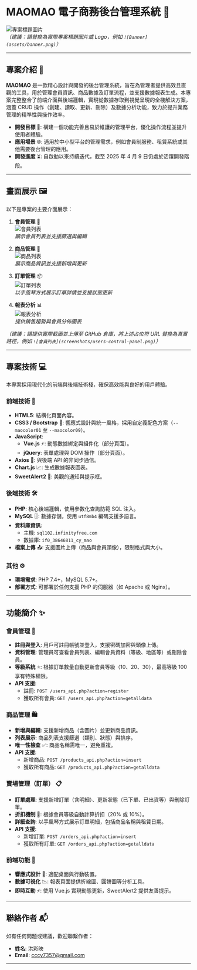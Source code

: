 # MAOMAO 電子商務後台管理系統 🌟

![專案標題圖片](https://via.placeholder.com/800x200.png?text=MAOMAO+Project+Banner)  
*（建議：請替換為實際專案標題圖片或 Logo，例如 `![Banner](assets/banner.png)`）*

---

## 專案介紹 📝

**MAOMAO** 是一款精心設計與開發的後台管理系統，旨在為管理者提供高效且直觀的工具，用於管理會員資訊、商品數據及訂單流程，並支援數據報表生成。本專案完整整合了前端介面與後端邏輯，實現從數據存取到視覺呈現的全棧解決方案，涵蓋 CRUD 操作（創建、讀取、更新、刪除）及數據分析功能，致力於提升業務管理的精準性與操作效率。

- **開發目標** 🚀: 構建一個功能完善且易於維護的管理平台，優化操作流程並提升使用者體驗。
- **應用場景** 🌐: 適用於中小型平台的管理需求，例如會員制服務、租賃系統或其他需要後台管理的應用。
- **開發進度** ⏳: 自啟動以來持續迭代，截至 2025 年 4 月 9 日仍處於活躍開發階段。

---

## 畫面展示 🖼️

以下是專案的主要介面展示：

1. **會員管理** 👥  
   ![會員列表](https://via.placeholder.com/600x300.png?text=會員管理畫面)  
   *顯示會員列表並支援篩選與編輯*

2. **商品管理** 🛒  
   ![商品列表](https://via.placeholder.com/600x300.png?text=商品管理畫面)  
   *展示商品資訊並支援新增與更新*

3. **訂單管理** 📦  
   ![訂單列表](https://via.placeholder.com/600x300.png?text=訂單管理畫面)  
   *以手風琴方式展示訂單詳情並支援狀態更新*

4. **報表分析** 📊  
   ![報表分析](https://via.placeholder.com/600x300.png?text=報表分析畫面)  
   *提供銷售趨勢與會員分佈圖表*

*（建議：請提供實際截圖並上傳至 GitHub 倉庫，將上述占位符 URL 替換為真實路徑，例如 `![會員列表](screenshots/users-control-panel.png)`）*

---

## 專案技術 💻

本專案採用現代化的前端與後端技術棧，確保高效能與良好的用戶體驗。

### 前端技術 🎨
- **HTML5**: 結構化頁面內容。
- **CSS3 / Bootstrap** 🌈: 響應式設計與統一風格，採用自定義配色方案（`--maocolor01` 至 `--maocolor09`）。
- **JavaScript**:  
  - **Vue.js** ⚡: 動態數據綁定與組件化（部分頁面）。  
  - **jQuery**: 表單處理與 DOM 操作（部分頁面）。  
- **Axios** 📡: 與後端 API 的非同步通信。
- **Chart.js** 📈: 生成數據報表圖表。
- **SweetAlert2** 🔔: 美觀的通知與提示框。

### 後端技術 🛠️
- **PHP**: 核心後端邏輯，使用參數化查詢防範 SQL 注入。
- **MySQL** 🗄️: 數據存儲，使用 `utf8mb4` 編碼支援多語言。
- **資料庫資訊**:  
  - 主機: `sql102.infinityfree.com`  
  - 數據庫: `if0_38646811_cy_mao`  
- **檔案上傳** 📤: 支援圖片上傳（商品與會員頭像），限制格式與大小。

### 其他 ⚙️
- **環境需求**: PHP 7.4+，MySQL 5.7+。
- **部署方式**: 可部署於任何支援 PHP 的伺服器（如 Apache 或 Nginx）。

---

## 功能簡介 ✨

### 會員管理 👤
- **註冊與登入**: 用戶可註冊帳號並登入，支援密碼加密與頭像上傳。
- **資料管理**: 管理員可查看會員列表、編輯會員資料（等級、地區等）或刪除會員。
- **等級系統** ⭐: 根據訂單數量自動更新會員等級（10、20、30），最高等級 100 享有特殊權限。
- **API 支援**:  
  - 註冊: `POST /users_api.php?action=register`  
  - 獲取所有會員: `GET /users_api.php?action=getalldata`

### 商品管理 🛍️
- **新增與編輯**: 支援新增商品（含圖片）並更新商品資訊。
- **列表展示**: 商品列表支援篩選（類別、狀態）與排序。
- **唯一性檢查** ✅: 商品名稱需唯一，避免重複。
- **API 支援**:  
  - 新增商品: `POST /products_api.php?action=insert`  
  - 獲取所有商品: `GET /products_api.php?action=getalldata`

### 賣場管理（訂單） 📋
- **訂單處理**: 支援新增訂單（含明細）、更新狀態（已下單、已出貨等）與刪除訂單。
- **折扣機制** 💸: 根據會員等級自動計算折扣（20% 或 10%）。
- **詳細查詢**: 以手風琴方式展示訂單明細，包括商品名稱與租賃日期。
- **API 支援**:  
  - 新增訂單: `POST /orders_api.php?action=insert`  
  - 獲取所有訂單: `GET /orders_api.php?action=getalldata`

### 前端功能 🌟
- **響應式設計** 📱: 適配桌面與行動裝置。
- **數據可視化** 📉: 報表頁面提供折線圖、圓餅圖等分析工具。
- **即時互動** ⚡: 使用 Vue.js 實現動態更新，SweetAlert2 提供友善提示。

---

## 聯絡作者 📬

如有任何問題或建議，歡迎聯繫作者：

- **姓名**: 洪彩映  
- **Email**: cccy7357@gmail.com  

---
